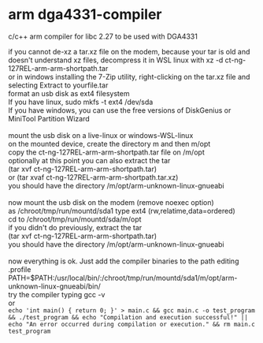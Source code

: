 # arm dga4331-compiler
c/c++ arm compiler for libc 2.27 to be used with DGA4331

if you cannot de-xz a tar.xz file on the modem, because your
tar is old and doesn't understand xz files, decompress it
in WSL linux with xz -d ct-ng-127REL-arm-arm-shortpath.tar<BR>
or in windows installing the 7-Zip utility, right-clicking
on the tar.xz file and selecting Extract to yourfile.tar
<BR>
format an usb disk as ext4 filesystem<BR>
If you have linux, sudo mkfs -t ext4 /dev/sda<BR>
If you have windows, you can use the free versions of DiskGenius
or MiniTool Partition Wizard<BR>
<BR>
mount the usb disk on a live-linux or windows-WSL-linux<BR>
on the mounted device, create the directory m and then m/opt<BR>
copy the ct-ng-127REL-arm-arm-shortpath.tar file on /m/opt<BR>
optionally at this point you can also extract the tar<BR>
(tar xvf ct-ng-127REL-arm-arm-shortpath.tar)<BR> or
(tar xvaf ct-ng-127REL-arm-arm-shortpath.tar.xz)<BR>
you should have the directory /m/opt/arm-unknown-linux-gnueabi<BR>
<BR>
now mount the usb disk on the modem (remove noexec option)<BR>
as /chroot/tmp/run/mountd/sda1 type ext4 (rw,relatime,data=ordered)<BR>
cd to /chroot/tmp/run/mountd/sda/m/opt<BR>
if you didn't do previously, extract the tar <BR>
(tar xvf ct-ng-127REL-arm-arm-shortpath.tar)<BR>
you should have the directory /m/opt/arm-unknown-linux-gnueabi<BR>
<BR>
now everything is ok. Just add the compiler binaries to the path editing .profile<BR> PATH=$PATH:/usr/local/bin/:/chroot/tmp/run/mountd/sda1/m/opt/arm-unknown-linux-gnueabi/bin/<BR>
try the compiler typing gcc -v<BR>
or<BR>
`echo 'int main() { return 0; }' > main.c && gcc main.c -o test_program && ./test_program && echo "Compilation and execution successful!" || echo "An error occurred during compilation or execution." && rm main.c test_program`<BR>
